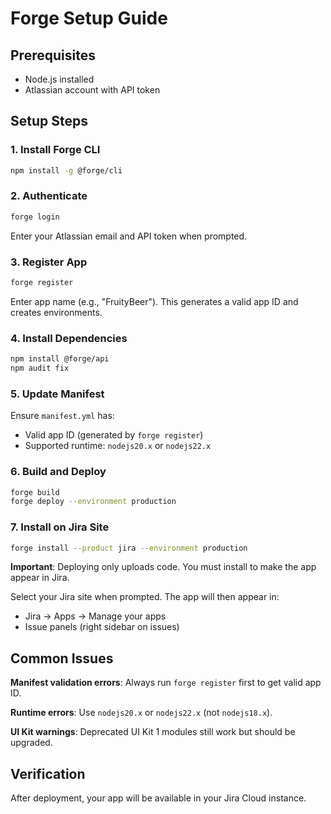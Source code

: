 # Forge Setup Guide

## Prerequisites
- Node.js installed
- Atlassian account with API token

## Setup Steps

### 1. Install Forge CLI
```bash
npm install -g @forge/cli
```

### 2. Authenticate
```bash
forge login
```
Enter your Atlassian email and API token when prompted.

### 3. Register App
```bash
forge register
```
Enter app name (e.g., "FruityBeer"). This generates a valid app ID and creates environments.

### 4. Install Dependencies
```bash
npm install @forge/api
npm audit fix
```

### 5. Update Manifest
Ensure `manifest.yml` has:
- Valid app ID (generated by `forge register`)
- Supported runtime: `nodejs20.x` or `nodejs22.x`

### 6. Build and Deploy
```bash
forge build
forge deploy --environment production
```

### 7. Install on Jira Site
```bash
forge install --product jira --environment production
```
**Important**: Deploying only uploads code. You must install to make the app appear in Jira.

Select your Jira site when prompted. The app will then appear in:
- Jira → Apps → Manage your apps
- Issue panels (right sidebar on issues)

## Common Issues

**Manifest validation errors**: Always run `forge register` first to get valid app ID.

**Runtime errors**: Use `nodejs20.x` or `nodejs22.x` (not `nodejs18.x`).

**UI Kit warnings**: Deprecated UI Kit 1 modules still work but should be upgraded.

## Verification
After deployment, your app will be available in your Jira Cloud instance.
